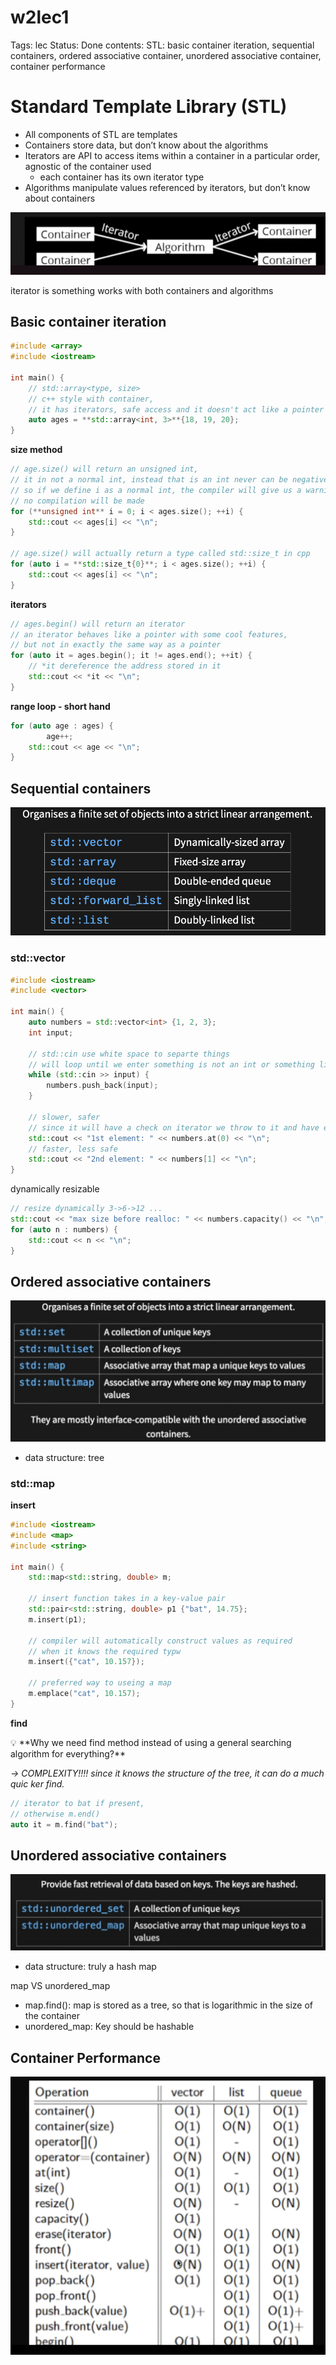 # w2lec1

Tags: lec
Status: Done
contents: STL: basic container iteration, sequential containers, ordered associative container, unordered associative container, container performance

# Standard Template Library (STL)

- All components of STL are templates
- Containers store data, but don’t know about the algorithms
- Iterators are API to access items within a container in a particular order, agnostic of the container used
    - each container has its own iterator type
- Algorithms manipulate values referenced by iterators, but don’t know about containers

![iterator is something works with both containers and algorithms](w2lec1/Untitled.png)

iterator is something works with both containers and algorithms

## Basic container iteration

```cpp
#include <array>
#include <iostream>

int main() {
    // std::array<type, size>
    // c++ style with container,
    // it has iterators, safe access and it doesn't act like a pointer
    auto ages = **std::array<int, 3>**{18, 19, 20};
}
```

**size method**

```cpp
// age.size() will return an unsigned int, 
// it in not a normal int, instead that is an int never can be negative
// so if we define i as a normal int, the compiler will give us a warning and 
// no compilation will be made
for (**unsigned int** i = 0; i < ages.size(); ++i) {
    std::cout << ages[i] << "\n";
}

// age.size() will actually return a type called std::size_t in cpp
for (auto i = **std::size_t{0}**; i < ages.size(); ++i) {
    std::cout << ages[i] << "\n";
}
```

**iterators**

```cpp
// ages.begin() will return an iterator
// an iterator behaves like a pointer with some cool features, 
// but not in exactly the same way as a pointer
for (auto it = ages.begin(); it != ages.end(); ++it) {
    // *it dereference the address stored in it
    std::cout << *it << "\n";
}
```

**range loop - short hand**

```cpp
for (auto age : ages) {
		age++;
    std::cout << age << "\n";
}
```

## Sequential containers

![Untitled](w2lec1/Untitled%201.png)

### std::vector

```cpp
#include <iostream>
#include <vector>

int main() {
    auto numbers = std::vector<int> {1, 2, 3};
    int input;

    // std::cin use white space to separte things
    // will loop until we enter something is not an int or something like ctrl+D
    while (std::cin >> input) {
        numbers.push_back(input);
    }

    // slower, safer
    // since it will have a check on iterator we throw to it and have exceptions
    std::cout << "1st element: " << numbers.at(0) << "\n";
    // faster, less safe  
    std::cout << "2nd element: " << numbers[1] << "\n";
}
```

dynamically resizable

```cpp
// resize dynamically 3->6->12 ...
std::cout << "max size before realloc: " << numbers.capacity() << "\n";
for (auto n : numbers) {
    std::cout << n << "\n";
}
```

## Ordered associative containers

![Untitled](w2lec1/Untitled%202.png)

- data structure: tree

### std::map

**insert**

```cpp
#include <iostream>
#include <map>
#include <string>

int main() {
    std::map<std::string, double> m;

    // insert function takes in a key-value pair
    std::pair<std::string, double> p1 {"bat", 14.75};
    m.insert(p1);

    // compiler will automatically construct values as required
    // when it knows the required typw
    m.insert({"cat", 10.157});

    // preferred way to useing a map
    m.emplace("cat", 10.157);
}
```

**find**

<aside>
💡 **Why we need find method instead of using a general searching algorithm for everything?**

*→ COMPLEXITY!!!! since it knows the structure of the tree, it can do a much quic ker find.*

</aside>

```cpp
// iterator to bat if present,
// otherwise m.end()
auto it = m.find("bat");
```

## Unordered associative containers

![Untitled](w2lec1/Untitled%203.png)

- data structure: truly a hash map

map VS unordered_map

- map.find(): map is stored as a tree, so that is logarithmic in the size of the container
- unordered_map: Key should be hashable

## Container Performance

![Untitled](w2lec1/Untitled%204.png)
